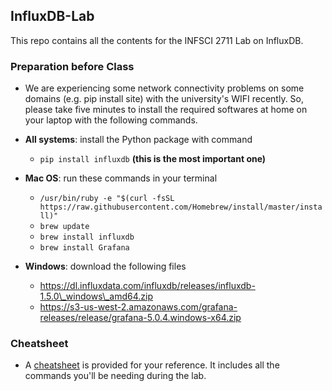 
## InfluxDB-Lab

This repo contains all the contents for the INFSCI 2711 Lab on InfluxDB.

### Preparation before Class

 - We are experiencing some network connectivity problems on some domains (e.g. pip install site) with the university's WIFI recently. So, please take five minutes to install the required softwares at home on your laptop with the following commands.
 - **All systems**: install the Python package with command
	 - `pip install influxdb` **(this is the most important one)**
 - **Mac OS**: run these commands in your terminal
	 - `
/usr/bin/ruby -e "$(curl -fsSL https://raw.githubusercontent.com/Homebrew/install/master/install)"
`
	- `brew update`
	- `brew install influxdb`
	- `brew install Grafana`

 - **Windows**: download the following files
	 - https://dl.influxdata.com/influxdb/releases/influxdb-1.5.0\_windows\_amd64.zip
	 - https://s3-us-west-2.amazonaws.com/grafana-releases/release/grafana-5.0.4.windows-x64.zip

### Cheatsheet
 - A [cheatsheet](CHEATSHEET.md) is provided for your reference. It includes all the commands you'll be needing during the lab.
